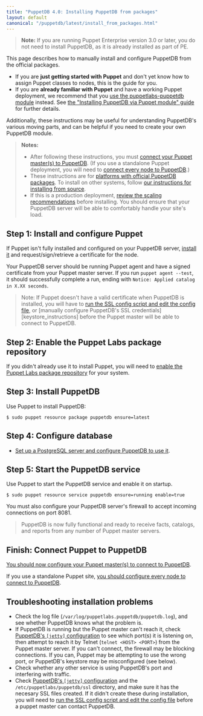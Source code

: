 ```yaml
---
title: "PuppetDB 4.0: Installing PuppetDB from packages"
layout: default
canonical: "/puppetdb/latest/install_from_packages.html"
---
```


[connect_master]: ./connect_puppet_master.html
[connect_apply]: ./connect_puppet_apply.html
[ssl_script]: ./install_from_source.html#step-3-option-a-run-the-ssl-configuration-script
[configure_postgres]: ./configure.html#using-postgresql
[configure_heap]: ./configure.html#configuring-the-java-heap-size
[configure_jetty]: ./configure.html#jetty-http-settings
[requirements]: ./index.html#standard-install-rhel-centos-debian-ubuntu-or-fedora
[module]: ./install_via_module.html

> **Note:** If you are running Puppet Enterprise version 3.0 or later, you do not need to install PuppetDB, as it is already installed as part of PE.

This page describes how to manually install and configure PuppetDB from the official packages.

* If you are **just getting started with Puppet** and don't yet know how to assign Puppet classes to nodes, this is the guide for you.
* If you are **already familiar with Puppet** and have a working Puppet deployment, we recommend that you [use the puppetlabs-puppetdb module][module] instead. See [the "Installing PuppetDB via Puppet module" guide][module] for further details.

Additionally, these instructions may be useful for understanding PuppetDB's various moving parts, and can be helpful if you need to create your own PuppetDB module.

> **Notes:**
>
> * After following these instructions, you must [connect your Puppet master(s) to PuppetDB][connect_master]. (If you use a standalone Puppet deployment, you will need to [connect every node to PuppetDB][connect_apply].)
> * These instructions are for [platforms with official PuppetDB packages][requirements]. To install on other systems, follow [our instructions for installing from source](./install_from_source.html).
> * If this is a production deployment, [review the scaling recommendations](./scaling_recommendations.html) before installing. You should ensure that your PuppetDB server will be able to comfortably handle your site's load.

Step 1: Install and configure Puppet
-----

If Puppet isn't fully installed and configured on your PuppetDB server, [install it][installpuppet] and request/sign/retrieve a certificate for the node.

[installpuppet]: /puppet/latest/reference/install_pre.html

Your PuppetDB server should be running Puppet agent and have a signed certificate from your Puppet master server. If you run `puppet agent --test`, it should successfully complete a run, ending with `Notice: Applied catalog in X.XX seconds`.

> Note: If Puppet doesn't have a valid certificate when PuppetDB is installed, you will have to [run the SSL config script and edit the config file][ssl_script], or [manually configure PuppetDB's SSL credentials][keystore_instructions] before the Puppet master will be able to connect to PuppetDB.

Step 2: Enable the Puppet Labs package repository
-----

If you didn't already use it to install Puppet, you will need to [enable the Puppet Labs package repository](/guides/puppetlabs_package_repositories.html) for your system.

Step 3: Install PuppetDB
-----

Use Puppet to install PuppetDB:

    $ sudo puppet resource package puppetdb ensure=latest

Step 4: Configure database
-----

- [Set up a PostgreSQL server and configure PuppetDB to use it][configure_postgres].

Step 5: Start the PuppetDB service
-----

Use Puppet to start the PuppetDB service and enable it on startup.

    $ sudo puppet resource service puppetdb ensure=running enable=true

You must also configure your PuppetDB server's firewall to accept incoming connections on port 8081.

> PuppetDB is now fully functional and ready to receive facts, catalogs, and reports from any number of Puppet master servers.

Finish: Connect Puppet to PuppetDB
-----

[You should now configure your Puppet master(s) to connect to PuppetDB][connect_master].

If you use a standalone Puppet site, [you should configure every node to connect to PuppetDB][connect_apply].

Troubleshooting installation problems
-----

* Check the log file (`/var/log/puppetlabs.puppetdb/puppetdb.log`), and see whether PuppetDB knows what the problem is. 
* If PuppetDB is running but the Puppet master can't reach it, check [PuppetDB's `[jetty]` configuration][configure_jetty] to see which port(s) it is listening on, then attempt to reach it by Telnet (`telnet <HOST> <PORT>`) from the Puppet master server. If you can't connect, the firewall may be blocking connections. If you can, Puppet may be attempting to use the wrong port, or PuppetDB's keystore may be misconfigured (see below).
* Check whether any other service is using PuppetDB's port and interfering with traffic.
* Check [PuppetDB's `[jetty]` configuration][configure_jetty] and the `/etc/puppetlabs/puppetdb/ssl` directory, and make sure it has the necesary SSL files created. If it didn't create these during installation, you will need to [run the SSL config script and edit the config file][ssl_script] before a puppet master can contact PuppetDB.
